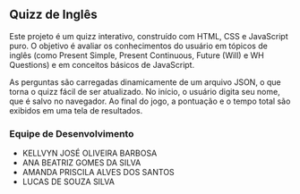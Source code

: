 ## Quizz de Inglês
Este projeto é um quizz interativo, construído com HTML, CSS e JavaScript puro. O objetivo é avaliar os conhecimentos do usuário em tópicos de inglês (como Present Simple, Present Continuous, Future (Will) e WH Questions) e em conceitos básicos de JavaScript.

As perguntas são carregadas dinamicamente de um arquivo JSON, o que torna o quizz fácil de ser atualizado. No início, o usuário digita seu nome, que é salvo no navegador. Ao final do jogo, a pontuação e o tempo total são exibidos em uma tela de resultados.

### Equipe de Desenvolvimento
- KELLVYN JOSÉ OLIVEIRA BARBOSA
- ANA BEATRIZ GOMES DA SILVA
- AMANDA PRISCILA ALVES DOS SANTOS
- LUCAS DE SOUZA SILVA

